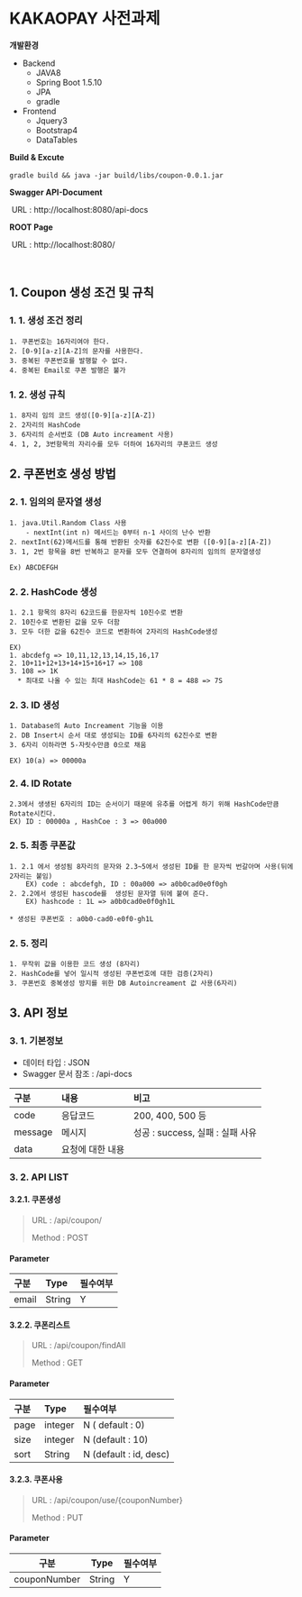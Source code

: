 # KAKAOPAY 사전과제

**개발환경**

- Backend
  - JAVA8
  - Spring Boot 1.5.10
  - JPA
  - gradle
- Frontend 
  - Jquery3 
  - Bootstrap4
  - DataTables

**Build & Excute**

​	`gradle build && java -jar build/libs/coupon-0.0.1.jar`

**Swagger API-Document**

​	URL : http://localhost:8080/api-docs

**ROOT Page**

​	URL : http://localhost:8080/

​	

## 1. Coupon 생성 조건 및 규칙

### 1. 1. 생성 조건 정리

```
1. 쿠폰번호는 16자리여야 한다.
2. [0-9][a-z][A-Z]의 문자를 사용한다.
3. 중복된 쿠폰번호를 발행할 수 없다.
4. 중복된 Email로 쿠폰 발행은 불가
```
### 1. 2. 생성 규칙
```
1. 8자리 임의 코드 생성([0-9][a-z][A-Z])
2. 2자리의 HashCode
3. 6자리의 순서번호 (DB Auto increament 사용)
4. 1, 2, 3번항목의 자리수를 모두 더하여 16자리의 쿠폰코드 생성
```



## 2. 쿠폰번호 생성 방법

### 2. 1. 임의의 문자열 생성

```
1. java.Util.Random Class 사용
	- nextInt(int n) 메서드는 0부터 n-1 사이의 난수 반환
2. nextInt(62)메서드를 통해 반환된 숫자를 62진수로 변환 ([0-9][a-z][A-Z])
3. 1, 2번 항목을 8번 반복하고 문자를 모두 연결하여 8자리의 임의의 문자열생성

Ex) ABCDEFGH
```

### 2. 2. HashCode 생성

```
1. 2.1 항목의 8자리 62코드를 한문자씩 10진수로 변환
2. 10진수로 변환된 값을 모두 더함
3. 모두 더한 값을 62진수 코드로 변환하여 2자리의 HashCode생성

EX) 
1. abcdefg => 10,11,12,13,14,15,16,17
2. 10+11+12+13+14+15+16+17 => 108
3. 108 => 1K
  * 최대로 나올 수 있는 최대 HashCode는 61 * 8 = 488 => 7S 
```

### 2. 3. ID 생성

```
1. Database의 Auto Increament 기능을 이용
2. DB Insert시 순서 대로 생성되는 ID를 6자리의 62진수로 변환
3. 6자리 이하라면 5-자릿수만큼 0으로 채움

EX) 10(a) => 00000a
```
### 2. 4. ID Rotate

```
2.3에서 생생된 6자리의 ID는 순서이기 때문에 유추를 어렵게 하기 위해 HashCode만큼 Rotate시킨다.
EX) ID : 00000a , HashCoe : 3 => 00a000 
```

### 2. 5. 최종 쿠폰값

```
1. 2.1 에서 생성됨 8자리의 문자와 2.3~5에서 생성된 ID를 한 문자씩 번갈아며 사용(뒤에 2자리는 붙임)
	EX) code : abcdefgh, ID : 00a000 => a0b0cad0e0f0gh
2. 2.2에서 생성된 hascode를  생성된 문자열 뒤에 붙여 준다.
	EX) hashcode : 1L => a0b0cad0e0f0gh1L
	
* 생성된 쿠폰번호 : a0b0-cad0-e0f0-gh1L
```

### 2. 5. 정리

```
1. 무작위 값을 이용한 코드 생성 (8자리)
2. HashCode를 넣어 일시적 생성된 쿠폰번호에 대한 검증(2자리) 
3. 쿠폰번호 중복생성 방지를 위한 DB Autoincreament 값 사용(6자리)
```



## 3. API 정보

### 3. 1. 기본정보

- 데이터 타입 : JSON 
- Swagger 문서 잠조 : /api-docs

| 구분    | 내용             | 비고                             |
| :------ | :--------------- | :------------------------------- |
| code    | 응답코드         | 200, 400, 500 등                 |
| message | 메시지           | 성공 : success, 실패 : 실패 사유 |
| data    | 요청에 대한 내용 |                                  |

### 3. 2. API LIST

#### 3.2.1. 쿠폰생성

> URL : /api/coupon/
>
> Method : POST
>

#### Parameter 

| 구분  | Type   | 필수여부 |
| :---- | :----- | :------- |
| email | String | Y        |


#### 3.2.2. 쿠폰리스트

> URL : /api/coupon/findAll
>
> Method : GET
>

#### Parameter 

| 구분  | Type    | 필수여부               |
| :--- | :------ | :--------------------- |
| page | integer | N ( default : 0)       |
| size | integer | N (default : 10)       |
| sort | String  | N (default : id, desc) |

#### 3.2.3. 쿠폰사용

> URL : /api/coupon/use/{couponNumber}
>
> Method : PUT

#### Parameter

| 구분         | Type   | 필수여부 |
| ------------ | ------ | -------- |
| couponNumber | String | Y        |
